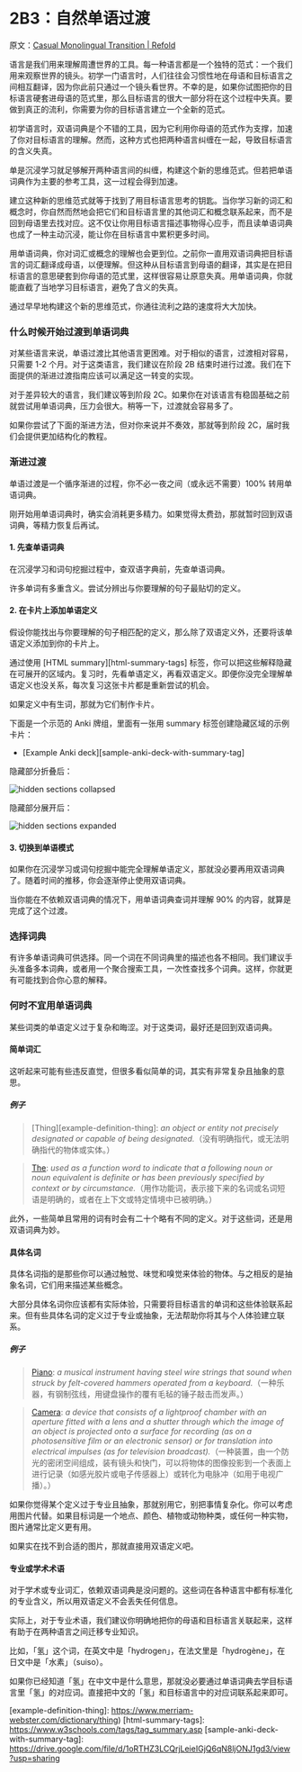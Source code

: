 # 2B3：自然单语过渡

原文：[Casual Monolingual Transition | Refold](https://refold.la/roadmap/stage-2/b/casual-monolingual-transition)

语言是我们用来理解周遭世界的工具。每一种语言都是一个独特的范式：一个我们用来观察世界的镜头。初学一门语言时，人们往往会习惯性地在母语和目标语言之间相互翻译，因为你此前只通过一个镜头看世界。不幸的是，如果你试图把你的目标语言硬套进母语的范式里，那么目标语言的很大一部分将在这个过程中失真。要做到真正的流利，你需要为你的目标语言建立一个全新的范式。

初学语言时，双语词典是个不错的工具，因为它利用你母语的范式作为支撑，加速了你对目标语言的理解。然而，这种方式也把两种语言纠缠在一起，导致目标语言的含义失真。

单是沉浸学习就足够解开两种语言间的纠缠，构建这个新的思维范式。但若把单语词典作为主要的参考工具，这一过程会得到加速。

建立这种新的思维范式就等于找到了用目标语言思考的钥匙。当你学习新的词汇和概念时，你自然而然地会把它们和目标语言里的其他词汇和概念联系起来，而不是回到母语里去找对应。这不仅让你用目标语言描述事物得心应手，而且读单语词典也成了一种主动沉浸，能让你在目标语言中累积更多时间。

用单语词典，你对词汇或概念的理解也会更到位。之前你一直用双语词典把目标语言的词汇翻译成母语，以便理解。但这种从目标语言到母语的翻译，其实是在把目标语言的意思硬套到你母语的范式里，这样很容易让原意失真。用单语词典，你就能直截了当地学习目标语言，避免了含义的失真。

通过早早地构建这个新的思维范式，你通往流利之路的速度将大大加快。

### 什么时候开始过渡到单语词典

对某些语言来说，单语过渡比其他语言更困难。对于相似的语言，过渡相对容易，只需要 1-2 个月。对于这类语言，我们建议在阶段 2B 结束时进行过渡。我们在下面提供的渐进过渡指南应该可以满足这一转变的实现。

对于差异较大的语言，我们建议等到阶段 2C。如果你在对该语言有稳固基础之前就尝试用单语词典，压力会很大。稍等一下，过渡就会容易多了。

如果你尝试了下面的渐进方法，但对你来说并不奏效，那就等到阶段 2C，届时我们会提供更加结构化的教程。

### 渐进过渡

单语过渡是一个循序渐进的过程，你不必一夜之间（或永远不需要）100% 转用单语词典。

刚开始用单语词典时，确实会消耗更多精力。如果觉得太费劲，那就暂时回到双语词典，等精力恢复后再试。

#### 1. 先查单语词典

在沉浸学习和词句挖掘过程中，查双语字典前，先查单语词典。

许多单词有多重含义。尝试分辨出与你要理解的句子最贴切的定义。

#### 2. 在卡片上添加单语定义

假设你能找出与你要理解的句子相匹配的定义，那么除了双语定义外，还要将该单语定义添加到你的卡片上。

通过使用 [HTML summary][html-summary-tags] 标签，你可以把这些解释隐藏在可展开的区域内。复习时，先看单语定义，再看双语定义。即便你没完全理解单语定义也没关系，每次复习这张卡片都是重新尝试的机会。

如果定义中有生词，那就为它们制作卡片。

下面是一个示范的 Anki 牌组，里面有一张用 summary 标签创建隐藏区域的示例卡片：

- [Example Anki deck][sample-anki-deck-with-summary-tag]

隐藏部分折叠后：

![hidden sections collapsed](https://refold.la/static/11aa53a0989ddb854b09d29bee7cc0ca/2ece4/hidden-sections-collapsed.png)

隐藏部分展开后：

![hidden sections expanded](https://refold.la/static/74c283556685ed5fde3c88740ffa125e/5b158/hidden-sections-expanded.png)

#### 3. 切换到单语模式

如果你在沉浸学习或词句挖掘中能完全理解单语定义，那就没必要再用双语词典了。随着时间的推移，你会逐渐停止使用双语词典。

当你能在不依赖双语词典的情况下，用单语词典查词并理解 90% 的内容，就算是完成了这个过渡。

### 选择词典

有许多单语词典可供选择。同一个词在不同词典里的描述也各不相同。我们建议手头准备多本词典，或者用一个聚合搜索工具，一次性查找多个词典。这样，你就更有可能找到合你心意的解释。

### 何时不宜用单语词典

某些词类的单语定义过于复杂和晦涩。对于这类词，最好还是回到双语词典。

#### 简单词汇

这听起来可能有些违反直觉，但很多看似简单的词，其实有非常复杂且抽象的意思。

##### 例子

> [Thing][example-definition-thing]: *an object or entity not precisely designated or capable of being designated.*（没有明确指代，或无法明确指代的物体或实体。）

> [The](https://www.merriam-webster.com/dictionary/the): *used as a function word to indicate that a following noun or noun equivalent is definite or has been previously specified by context or by circumstance.*（用作功能词，表示接下来的名词或名词短语是明确的，或者在上下文或特定情境中已被明确。）

此外，一些简单且常用的词有时会有二十个略有不同的定义。对于这些词，还是用双语词典为妙。

#### 具体名词

具体名词指的是那些你可以通过触觉、味觉和嗅觉来体验的物体。与之相反的是抽象名词，它们用来描述某些概念。

大部分具体名词你应该都有实际体验，只需要将目标语言的单词和这些体验联系起来。但有些具体名词的定义过于专业或抽象，无法帮助你将其与个人体验建立联系。

##### 例子

> [Piano](https://www.merriam-webster.com/dictionary/piano): *a musical instrument having steel wire strings that sound when struck by felt-covered hammers operated from a keyboard.*（一种乐器，有钢制弦线，用键盘操作的覆有毛毡的锤子敲击而发声。）

> [Camera](https://www.merriam-webster.com/dictionary/camera): *a device that consists of a lightproof chamber with an aperture fitted with a lens and a shutter through which the image of an object is projected onto a surface for recording (as on a photosensitive film or an electronic sensor) or for translation into electrical impulses (as for television broadcast).*（一种装置，由一个防光的密闭空间组成，装有镜头和快门，可以将物体的图像投影到一个表面上进行记录（如感光胶片或电子传感器上）或转化为电脉冲（如用于电视广播）。）

如果你觉得某个定义过于专业且抽象，那就别用它，别把事情复杂化。你可以考虑用图片代替。如果目标词是一个地点、颜色、植物或动物种类，或任何一种实物，图片通常比定义更有用。

如果实在找不到合适的图片，那就直接用双语定义吧。

#### 专业或学术术语

对于学术或专业词汇，依赖双语词典是没问题的。这些词在各种语言中都有标准化的专业含义，所以用双语定义不会丢失任何信息。

实际上，对于专业术语，我们建议你明确地把你的母语和目标语言关联起来，这样有助于在两种语言之间迁移专业知识。

比如，「氢」这个词，在英文中是「hydrogen」，在法文里是「hydrogène」，在日文中是「水素」（suiso）。

如果你已经知道「氢」在中文中是什么意思，那就没必要通过单语词典去学目标语言里「氢」的对应词。直接把中文的「氢」和目标语言中的对应词联系起来即可。

[example-definition-thing]: https://www.merriam-webster.com/dictionary/thing) [html-summary-tags]: https://www.w3schools.com/tags/tag_summary.asp [sample-anki-deck-with-summary-tag]: https://drive.google.com/file/d/1oRTHZ3LCQrjLeieIGjQ6qN8ljONJ1gd3/view?usp=sharing